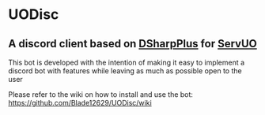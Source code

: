 # UODisc
A discord client based on [DSharpPlus](https://github.com/DSharpPlus/DSharpPlus) for [ServUO](https://github.com/ServUO/ServUO)
---

This bot is developed with the intention of making it easy to implement a discord bot with features while leaving as much as possible open to the user

Please refer to the wiki on how to install and use the bot: https://github.com/Blade12629/UODisc/wiki
